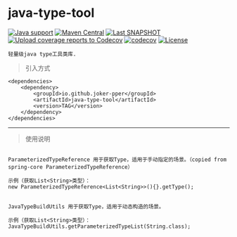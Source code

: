 # java-type-tool

[![Java support](https://img.shields.io/badge/Java-8+-green?logo=java&logoColor=white)](https://openjdk.java.net/)
[![Maven Central](https://img.shields.io/maven-central/v/io.github.joker-pper/java-type-tool.svg?label=Maven%20Central)](https://central.sonatype.com/search?q=io.github.joker-pper:java-type-tool)
[![Last SNAPSHOT](https://img.shields.io/nexus/snapshots/https/s01.oss.sonatype.org/io.github.joker-pper/java-type-tool?label=latest%20snapshot)](https://s01.oss.sonatype.org/content/repositories/snapshots/io/github/joker-pper/java-type-tool/)
[![Upload coverage reports to Codecov](https://github.com/joker-pper/java-type-tool/actions/workflows/ci.yml/badge.svg)](https://github.com/joker-pper/java-type-tool/actions/workflows/ci.yml)
[![codecov](https://codecov.io/github/joker-pper/java-type-tool/branch/main/graph/badge.svg?token=SAY24MUY9O)](https://codecov.io/github/joker-pper/java-type-tool)
[![License](https://img.shields.io/badge/License-Apache%202.0-blue.svg)](https://opensource.org/licenses/Apache-2.0)

    轻量级java type工具类库.

> 引入方式

    <dependencies>
        <dependency>
            <groupId>io.github.joker-pper</groupId>
            <artifactId>java-type-tool</artifactId>
            <version>TAG</version>
        </dependency>
    </dependencies>       


----------

> 使用说明

```

ParameterizedTypeReference 用于获取Type，适用于手动指定的场景。（copied from spring-core ParameterizedTypeReference）

示例（获取List<String>类型）： 
new ParameterizedTypeReference<List<String>>(){}.getType();


JavaTypeBuildUtils 用于获取Type，适用于动态构造的场景。

示例（获取List<String>类型）： 
JavaTypeBuildUtils.getParameterizedTypeList(String.class);

```